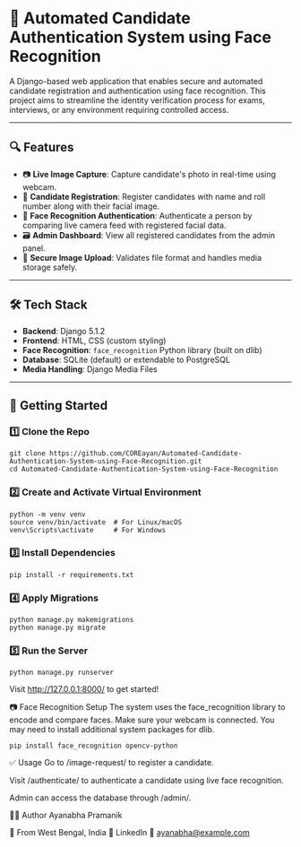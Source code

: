 # 🧠 Automated Candidate Authentication System using Face Recognition
A Django-based web application that enables secure and automated candidate registration and authentication using face recognition. This project aims to streamline the identity verification process for exams, interviews, or any environment requiring controlled access.

---

## 🔍 Features

- 📷 **Live Image Capture**: Capture candidate's photo in real-time using webcam.
- 📝 **Candidate Registration**: Register candidates with name and roll number along with their facial image.
- 🧠 **Face Recognition Authentication**: Authenticate a person by comparing live camera feed with registered facial data.
- 🗃️ **Admin Dashboard**: View all registered candidates from the admin panel.
- 🔐 **Secure Image Upload**: Validates file format and handles media storage safely.

---

## 🛠️ Tech Stack

- **Backend**: Django 5.1.2
- **Frontend**: HTML, CSS (custom styling)
- **Face Recognition**: `face_recognition` Python library (built on dlib)
- **Database**: SQLite (default) or extendable to PostgreSQL
- **Media Handling**: Django Media Files

---

## 🚀 Getting Started

### 1️⃣ Clone the Repo
<pre lang="bash"><code>git clone https://github.com/COREayan/Automated-Candidate-Authentication-System-using-Face-Recognition.git
cd Automated-Candidate-Authentication-System-using-Face-Recognition</code></pre>

### 2️⃣ Create and Activate Virtual Environment
<pre lang="bash"><code>python -m venv venv
source venv/bin/activate  # For Linux/macOS
venv\Scripts\activate     # For Windows</code></pre>

### 3️⃣ Install Dependencies
<pre lang="bash"><code>pip install -r requirements.txt</code></pre>

### 4️⃣ Apply Migrations
<pre lang="bash"><code>python manage.py makemigrations
python manage.py migrate</code></pre>

### 5️⃣ Run the Server
<pre lang="bash"><code>python manage.py runserver</code></pre>

Visit http://127.0.0.1:8000/ to get started!

📷 Face Recognition Setup
The system uses the face_recognition library to encode and compare faces. Make sure your webcam is connected. You may need to install additional system packages for dlib.

<pre lang="bash"><code>pip install face_recognition opencv-python</code></pre>

✅ Usage
Go to /image-request/ to register a candidate.

Visit /authenticate/ to authenticate a candidate using live face recognition.

Admin can access the database through /admin/.

🧑‍💻 Author
Ayanabha Pramanik

📍 From West Bengal, India
🔗 LinkedIn
📧 ayanabha@example.com
